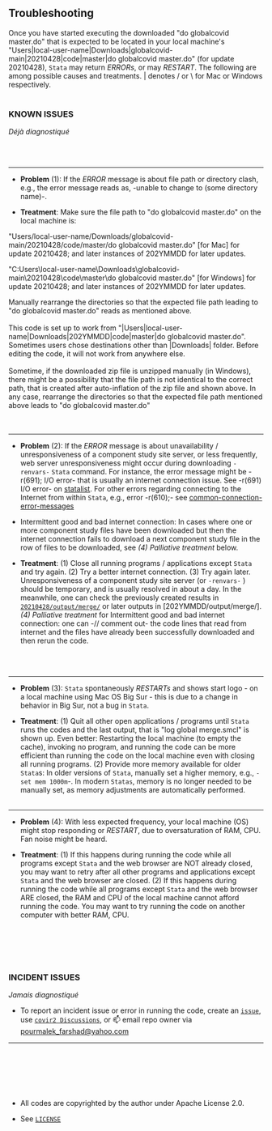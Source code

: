 ## Troubleshooting


Once you have started executing the downloaded "do globalcovid master.do" that is expected to be located in your local machine's "Users|local-user-name|Downloads|globalcovid-main|20210428|code|master|do globalcovid master.do" (for update 20210428), `Stata` may return *ERRORs*, or may *RESTART*. The following are among possible causes and treatments. | denotes / or \ for Mac or Windows respectively. 
<br/><br/>

### KNOWN ISSUES
_Déjà diagnostiqué_ 

<br/><br/>

********************************************************************************************************************************************
* **Problem** (1): If the *ERROR* message is about file path or directory clash, e.g., the error message reads as, -unable to change to (some directory name)-. 

* **Treatment**: Make sure the file path to "do globalcovid master.do" on the local machine is: 

"Users/local-user-name/Downloads/globalcovid-main/20210428/code/master/do globalcovid master.do"  [for Mac]  for update 20210428; and later instances of 202YMMDD for later updates. 

"C:Users\local-user-name\Downloads\globalcovid-main\20210428\code\master\do globalcovid master.do" [for Windows] for update 20210428; and later instances of 202YMMDD for later updates. 

Manually rearrange the directories so that the expected file path leading to "do globalcovid master.do" reads as mentioned above. 
<br/><br/>
This code is set up to work from "|Users|local-user-name|Downloads|202YMMDD|code|master|do globalcovid master.do". Sometimes users chose destinations other than |Downloads| folder. Before editing the code, it will not work from anywhere else.
<br/><br/>
Sometime, if the downloaded zip file is unzipped manually (in Windows), there might be a possibility that the file path is not identical to the correct path, that is created after auto-inflation of the zip file and shown above. In any case, rearrange the directories so that the expected file path mentioned above leads to "do globalcovid master.do"  
<br/><br/>

********************************************************************************************************************************************
* **Problem** (2): If the *ERROR* message is about unavailability / unresponsiveness of a component study site server, or less frequently, web server unresponsiveness might occur during downloading `-renvars-` `Stata` command. For instance, the error message might be -r(691); I/O error- that is usually an internet connection issue. See -r(691) I/O error- on [statalist](https://www.statalist.org/forums/forum/general-stata-discussion/general/1475517-update-all-r-691-i-o-error). For other errors regarding connecting to the Internet from within `Stata`, e.g., error -r(610);- see [common-connection-error-messages](https://www.stata.com/support/faqs/web/common-connection-error-messages/)

* Intermittent good and bad internet connection: 
In cases where one or more component study files have been downloaded but then the internet connection fails to download a next component study file in the row of files to be downloaded, see _(4) Palliative treatment_  below.

* **Treatment**: (1) Close all running programs / applications except `Stata` and try again. (2) Try a better internet connection. (3) Try again later. 
Unresponsiveness of a component study site server (or `-renvars-` ) should be temporary, and is usually resolved in about a day. In the meanwhile, one can check the previously created results in [`20210428/output/merge/`](https://github.com/pourmalek/globalcovid/tree/main/20210428/output/merge) or later outputs in [202YMMDD/output/merge/]. _(4) Palliative treatment_ for Intermittent good and bad internet connection: one can -// comment out- the code lines that read from internet and the files have already been successfully downloaded and then rerun the code. 

<br/><br/>

********************************************************************************************************************************************
* **Problem** (3): `Stata` spontaneously *RESTARTs* and shows start logo - on a local machine using Mac OS Big Sur - this is due to a change in behavior in Big Sur, not a bug in `Stata`.

* **Treatment**: (1) Quit all other open applications / programs until `Stata` runs the codes and the last output, that is "log global merge.smcl" is shown up. Even better: Restarting the local machine (to empty the cache), invoking no program, and running the code can be more efficient than running the code on the local machine even with closing all running programs. (2) Provide more memory available for older `Stata`s: In older versions of `Stata`, manually set a higher memory, e.g., `-set mem 1000m`-. In modern `Statas`, memory is no longer needed to be manually set, as memory adjustments are automatically performed.
<br/><br/>

********************************************************************************************************************************************
* **Problem** (4): With less expected frequency, your local machine (OS) might stop responding or *RESTART*, due to oversaturation of RAM, CPU. Fan noise might be heard. 

* **Treatment**: (1) If this happens during running the code while all programs except `Stata` and the web browser are NOT already closed, you may want to retry after all other programs and applications except `Stata` and the web browser are closed. (2) If this happens during running the code while all programs except `Stata` and the web browser ARE closed, the RAM and CPU of the local machine cannot afford running the code. You may want to try running the code on another computer with better RAM, CPU.



<br/><br/>
<br/><br/>


### INCIDENT ISSUES
_Jamais diagnostiqué_

* To report an incident issue or error in running the code, create an [`issue`](https://github.com/pourmalek/globalcovid/issues), use [`covir2 Discussions`](https://github.com/pourmalek/globalcovid/discussions), or 📫 email repo owner via pourmalek_farshad@yahoo.com

********************************************************************************************************************************************

<br/><br/>

<br/><br/>


* All codes are copyrighted by the author under Apache License 2.0.

* See [`LICENSE`](https://github.com/pourmalek/globalcovid/blob/main/LICENSE)

<br/><br/>
